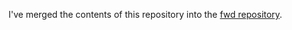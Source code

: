 I've merged the contents of this repository into the [fwd repository](https://github.com/JeffreyATW/fwd).
